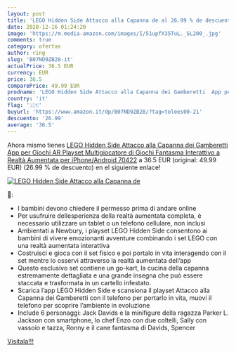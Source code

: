 ```yaml
---
layout: post
title: 'LEGO Hidden Side Attacco alla Capanna de al 26.99 % de descuento'
date: 2020-12-16 01:24:20
image: 'https://m.media-amazon.com/images/I/51upfX35TuL._SL200_.jpg'
comments: true
category: ofertas
author: ring
slug: 'B07ND9ZB28-it'
actualPrice: 36.5 EUR
currency: EUR
price: 36.5
comparePrice: 49.99 EUR
prodname: 'LEGO Hidden Side Attacco alla Capanna dei Gamberetti  App per Giochi AR  Playset Multigiocatore di Giochi Fantasma Interattivo a Realtà Aumentata per iPhone/Android  70422'
country: 'it'
flag: '🇮🇹'
buyurl: 'https://www.amazon.it/dp/B07ND9ZB28/?tag=tolees00-21'
descuento: '26.99'
average: '36.5'
---
```


Ahora mismo tienes [LEGO Hidden Side Attacco alla Capanna dei Gamberetti  App per Giochi AR  Playset Multigiocatore di Giochi Fantasma Interattivo a Realtà Aumentata per iPhone/Android  70422](https://www.amazon.it/dp/B07ND9ZB28/?tag=tolees00-21) a 36.5 EUR (original: 49.99 EUR) (26.99 %  de descuento) en el siguiente enlace!

[![LEGO Hidden Side Attacco alla Capanna de](https://m.media-amazon.com/images/I/51upfX35TuL._SL200_.jpg)](https://www.amazon.it/dp/B07ND9ZB28/?tag=tolees00-21)

🔎:

- I bambini devono chiedere il permesso prima di andare online
- Per usufruire dellesperienza della realtà aumentata completa, è necessario utilizzare un tablet o un telefono cellulare, non inclusi
- Ambientati a Newbury, i playset LEGO Hidden Side consentono ai bambini di vivere emozionanti avventure combinando i set LEGO con una realtà aumentata interattiva
- Costruisci e gioca con il set fisico e poi portalo in vita interagendo con il set mentre lo osservi attraverso la realtà aumentata dell’app
- Questo esclusivo set contiene un go-kart, la cucina della capanna estremamente dettagliata e una grande insegna che può essere staccata e trasformata in un cartello infestato.
- Scarica l’app LEGO Hidden Side e scansiona il playset Attacco alla Capanna dei Gamberetti con il telefono per portarlo in vita, muovi il telefono per scoprire l’ambiente in evoluzione
- Include 6 personaggi: Jack Davids e la minifigure della ragazza Parker L. Jackson con smartphone, lo chef Enzo con due coltelli, Sally con vassoio e tazza, Ronny e il cane fantasma di Davids, Spencer

[Visítala!!!](https://www.amazon.it/dp/B07ND9ZB28/?tag=tolees00-21)
